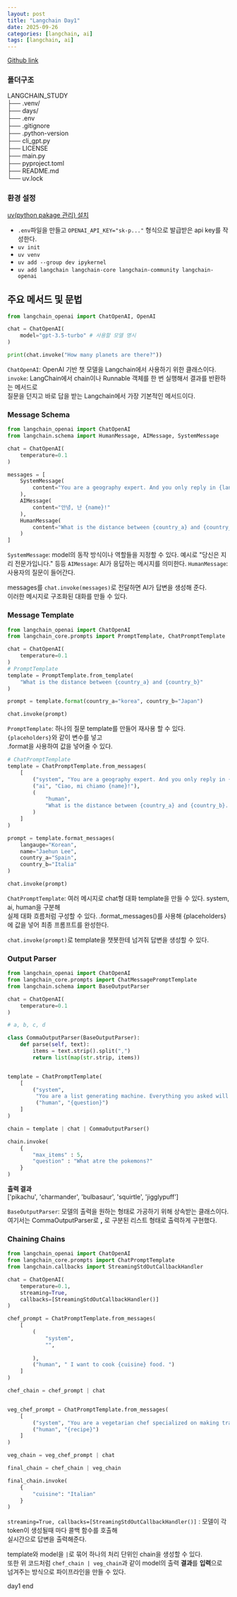 ```yaml
---
layout: post
title: "Langchain Day1"
date: 2025-09-26
categories: [langchain, ai]
tags: [langchain, ai]
---
```


[Github link](https://github.com/jaehun221/Langchain_Study)

### 폴더구조<br/>
LANGCHAIN_STUDY<br/>
├── .venv/<br/>
├── days/<br/>
├── .env<br/>
├── .gitignore<br/>
├── .python-version<br/>
├── cli_gpt.py<br/>
├── LICENSE<br/>
├── main.py<br/>
├── pyproject.toml<br/>
├── README.md<br/>
└── uv.lock


### 환경 설정<br/>
[uv(python pakage 관리) 설치](https://docs.astral.sh/uv/getting-started/installation/)

- `.env`파일을 만들고 `OPENAI_API_KEY="sk-p..."` 형식으로 발급받은 api key를 작성한다.
- `uv init`
- `uv venv`
- `uv add --group dev ipykernel`
- `uv add langchain langchain-core langchain-community langchain-openai`

## 주요 메서드 및 문법

```python
from langchain_openai import ChatOpenAI, OpenAI

chat = ChatOpenAI(
    model="gpt-3.5-turbo" # 사용할 모델 명시
)

print(chat.invoke("How many planets are there?"))
```
`ChatOpenAI`: OpenAI 기반 챗 모델을 Langchain에서 사용하기 위한 클래스이다.
`invoke`: LangChain에서 chain이나 Runnable 객체를 한 번 실행해서 결과를 반환하는 메서드로<br/>
질문을 던지고 바로 답을 받는 Langchain에서 가장 기본적인 메서드이다.


### Message Schema

```python
from langchain_openai import ChatOpenAI
from langchain.schema import HumanMessage, AIMessage, SystemMessage

chat = ChatOpenAI(
    temperature=0.1
)

messages = [
    SystemMessage(
        content="You are a geography expert. And you only reply in {language}"
    ),
    AIMessage(
        content="안녕, 난 {name}!"
    ),
    HumanMessage(
        content="What is the distance between {country_a} and {country_b}. Also, what is your name?"
    )
]
```

`SystemMessage`: model의 동작 방식이나 역할들을 지정할 수 있다. 예시로 "당신은 지리 전문가입니다." 등등
`AIMessage`: AI가 응답하는 메시지를 의미한다.
`HumanMessage`: 사용자의 질문이 들어간다.

messages를 `chat.invoke(messages)`로 전달하면 AI가 답변을 생성해 준다.<br/>
이러한 메시지로 구조화된 대화를 만들 수 있다.


### Message Template

```python
from langchain_openai import ChatOpenAI
from langchain_core.prompts import PromptTemplate, ChatPromptTemplate

chat = ChatOpenAI(
    temperature=0.1
)
# PromptTemplate
template = PromptTemplate.from_template(
    "What is the distance between {country_a} and {country_b}"
)

prompt = template.format(country_a="korea", country_b="Japan")

chat.invoke(prompt)
```

`PromptTemplate`: 하나의 질문 template를 만들어 재사용 할 수 있다. `{placeholders}`와 같이 변수를 넣고<br/> 
.format을 사용하여 값을 넣어줄 수 있다.


```python
# ChatPromptTemplate
template = ChatPromptTemplate.from_messages(
    [
        ("system", "You are a geography expert. And you only reply in {langauge}"),
        ("ai", "Ciao, mi chiamo {name}!"),
        (
            "human",
            "What is the distance between {country_a} and {country_b}. Also, what is your name?"
        )
    ]
)

prompt = template.format_messages(
    langauge="Korean",
    name="Jaehun Lee",
    country_a="Spain",
    country_b="Italia"
)

chat.invoke(prompt)
```

`ChatPromptTemplate`: 여러 메시지로 chat형 대화 template을 만들 수 있다. system, ai, human을 구분해<br/>
실제 대화 흐름처럼 구성할 수 있다. .format_messages()를 사용해 {placeholders}에 값을 넣어 최종 프롬프트를 완성한다.

`chat.invoke(prompt)`로 template을 챗봇한테 넘겨줘 답변을 생성할 수 있다.


### Output Parser
```python
from langchain_openai import ChatOpenAI
from langchain_core.prompts import ChatMessagePromptTemplate
from langchain.schema import BaseOutputParser

chat = ChatOpenAI(
    temperature=0.1
)

# a, b, c, d

class CommaOutputParser(BaseOutputParser):
    def parse(self, text):
        items = text.strip().split(",")
        return list(map(str.strip, items))


template = ChatPromptTemplate(
    [
        ("system",
         "You are a list generating machine. Everything you asked will be answerd with a comma separated list of max {max_items} in lowercase. DO NOT reply anything else."),
         ("human", "{question}")
    ]   
)

chain = template | chat | CommaOutputParser()

chain.invoke(
    {
        "max_items" : 5,
        "question" : "What atre the pokemons?"
    }
)
```
**출력 결과**<br/>
['pikachu', 'charmander', 'bulbasaur', 'squirtle', 'jigglypuff']

`BaseOutputParser`: 모델의 출력을 원하는 형태로 가공하기 위해 상속받는 클래스이다. 여기서는 CommaOutputParser로
**,** 로 구분된 리스트 형태로 출력하게 구현했다.



### Chaining Chains
```python
from langchain_openai import ChatOpenAI
from langchain_core.prompts import ChatPromptTemplate
from langchain.callbacks import StreamingStdOutCallbackHandler

chat = ChatOpenAI(
    temperature=0.1,
    streaming=True,
    callbacks=[StreamingStdOutCallbackHandler()]
)

chef_prompt = ChatPromptTemplate.from_messages(
    [
        (
            "system",
            "",
            
        ),
        ("human", " I want to cook {cuisine} food. ")
    ]
)

chef_chain = chef_prompt | chat


veg_chef_prompt = ChatPromptTemplate.from_messages(
    [
        ("system", "You are a vegetarian chef specialized on making traditional recipies vegetarian. You find alternative ingredients and explain their preparation. You don't radically modify the recipe. If there is no alternative for a food just say you don't know how to replace it."),
        ("human", "{recipe}")
    ]
)

veg_chain = veg_chef_prompt | chat

final_chain = chef_chain | veg_chain

final_chain.invoke(
    {
        "cuisine": "Italian"
    }
)
```

`streaming=True, callbacks=[StreamingStdOutCallbackHandler()]` : 모델이 각 token이 생성될때 마다 콜백 함수를 호출해<br/>
실시간으로 답변을 출력해준다.

template와 model을 `|`로 묶어 하나의 처리 단위인 chain을 생성할 수 있다.<br/> 
또한 위 코드처럼 `chef_chain | veg_chain`과 같이 model의 출력 **결과**를 **입력**으로 넘겨주는 방식으로 파이프라인을 만들 수 있다.


day1 end